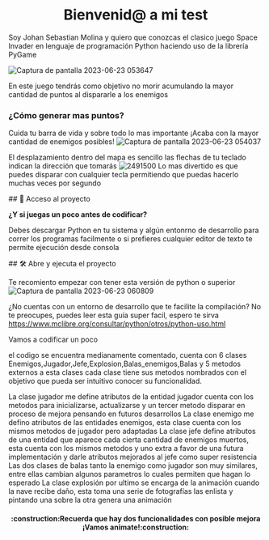 <h1 align="center"> Bienvenid@ a mi test </h1>

Soy Johan Sebastian Molina y quiero que conozcas el clasico juego Space Invader en lenguaje de programación Python haciendo uso de la librería PyGame

![Captura de pantalla 2023-06-23 053647](https://github.com/SrBiolizard/JohanSebastianMolina-KodlandTest/assets/72704984/1f3c6081-3b0c-4b5f-8309-f04dfef432c0)

En este juego tendrás como objetivo no morir acumulando la mayor cantidad de puntos al dispararle a los enemigos
<h3>¿Cómo generar mas puntos?</h3>

Cuida tu barra de vida y sobre todo lo mas importante ¡Acaba con la mayor cantidad de enemigos posibles!
![Captura de pantalla 2023-06-23 054037](https://github.com/SrBiolizard/JohanSebastianMolina-KodlandTest/assets/72704984/13e8d81c-8ea7-4293-bf8d-061634731031)

El desplazamiento dentro del mapa es sencillo las flechas de tu teclado indican la dirección que tomarás
![2491500](https://github.com/SrBiolizard/JohanSebastianMolina-KodlandTest/assets/72704984/6ebe1f7e-6419-4afe-818f-74d87fb783e7)
Lo mas divertido es que puedes disparar con cualquier tecla permitiendo que puedas hacerlo muchas veces por segundo

\## 📁 Acceso al proyecto

**¿Y si juegas un poco antes de codificar?**

Debes descargar Python en tu sistema y algún entonrno de desarrollo para correr los programas facilmente o si prefieres cualquier editor de texto te permite ejecución desde consola

\## 🛠️ Abre y ejecuta el proyecto

Te recomiento empezar con tener esta versión de python o superior
![Captura de pantalla 2023-06-23 060809](https://github.com/SrBiolizard/JohanSebastianMolina-KodlandTest/assets/72704984/1561e263-9c9d-41d8-8a11-c55209546045)

¿No cuentas con un entorno de desarrollo que te facilite la compilación?
No te preocupes, puedes leer esta guía super facil, espero te sirva https://www.mclibre.org/consultar/python/otros/python-uso.html

Vamos a codificar un poco

el codigo se encuentra medianamente comentado, cuenta con 6 clases Enemigos,Jugador,Jefe,Explosion,Balas_enemigos,Balas y 5 metodos externos a esta clases
cada clase tiene sus metodos nombrados con el objetivo que pueda ser intuitivo conocer su funcionalidad.

La clase jugador me define atributos de la entidad jugador cuenta con los metodos para inicializarse, actualizarse y un tercer metodo disparar en proceso de mejora pensando en futuros desarrollos
La clase enemigo me defino atributos de las entidades enemigos, esta clase cuenta con los mismos metodos de jugador pero adaptadas
La clase jefe define atributos de una entidad que aparece cada cierta cantidad de enemigos muertos, esta cuenta con los mismos metodos y uno extra a favor de una futura implementación y darle atributos mejorados al jefe como super resistencia
Las dos clases de balas tanto la enemigo como jugador son muy similares, entre ellas cambian algunos parametros lo cuales permiten que hagan lo esperado
La clase explosión por ultimo se encarga de la animación cuando la nave recibe daño, esta toma una serie de fotografías las enlista y pintando una sobre la otra genera una animación

<h4 align="center">
:construction:Recuerda que hay dos funcionalidades con posible mejora ¡Vamos animate!:construction:
</h4>


